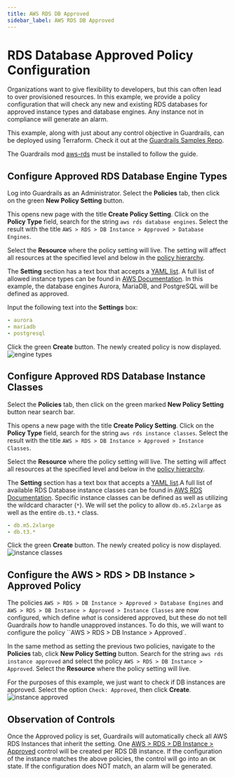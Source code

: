 ```yaml
---
title: AWS RDS DB Approved
sidebar_label: AWS RDS DB Approved
---
```


# RDS Database Approved Policy Configuration

Organizations want to give flexibility to developers, but this can often lead to
over provisioned resources. In this example, we provide a policy configuration
that will check any new and existing RDS databases for approved instance types
and database engines. Any instance not in compliance will generate an alarm.

<div class = "alert alert-warning">
This example, along with just about any control objective in Guardrails, can be deployed using Terraform. Check it out at the <a href="https://github.com/turbot/guardrails-samples/tree/master/control_objectives/aws_rds_db_approved" target="_blank">Guardrails Samples Repo</a>.
</div>

The Guardrails mod [aws-rds](/guardrails/docs/mods/aws/aws-rds) must be
installed to follow the guide.

## Configure Approved RDS Database Engine Types

Log into Guardrails as an Administrator. Select the **Policies** tab, then click on
the green **New Policy Setting** button.

This opens new page with the title **Create Policy Setting**. Click on the
**Policy Type** field, search for the string `aws rds database engines`. Select
the result with the title
`AWS > RDS > DB Instance > Approved > Database Engines`.

Select the **Resource** where the policy setting will live. The setting will
affect all resources at the specified level and below in the
[policy hierarchy](concepts/policies/hierarchy).

The **Setting** section has a text box that accepts a
[YAML list](guides/managing-policies/YAML). A full list of allowed instance
types can be found in
[AWS Documentation](https://docs.aws.amazon.com/AmazonRDS/latest/APIReference/API_CreateDBInstance.html).
In this example, the database engines Aurora, MariaDB, and PostgreSQL will be
defined as approved.

Input the following text into the **Settings** box:

```yaml
- aurora
- mariadb
- postgresql
```

Click the green **Create** button. The newly created policy is now displayed.
![engine types](/images/docs/guardrails/engine-types.png)

## Configure Approved RDS Database Instance Classes

Select the **Policies** tab, then click on the green marked **New Policy
Setting** button near search bar.

This opens a new page with the title **Create Policy Setting**. Click on the
**Policy Type** field, search for the string `aws rds instance classes`. Select
the result with the title
`AWS > RDS > DB Instance > Approved > Instance Classes`.

Select the **Resource** where the policy setting will live. The setting will
affect all resources at the specified level and below in the
[policy hierarchy](concepts/policies/hierarchy).

The **Setting** section has a text box that accepts a
[YAML list](guides/managing-policies/YAML).A full list of available RDS Database
instance classes can be found in
[AWS RDS Documentation](https://docs.aws.amazon.com/AmazonRDS/latest/UserGuide/Concepts.DBInstanceClass.html).
Specific instance classes can be defined as well as utilizing the wildcard
character (`*`). We will set the policy to allow `db.m5.2xlarge` as well as the
entire `db.t3.*` class.

```yaml
- db.m5.2xlarge
- db.t3.*
```

Click the green **Create** button. The newly created policy is now displayed.
![instance classes](/images/docs/guardrails/instance-classes.png)

## Configure the AWS > RDS > DB Instance > Approved Policy

The policies `AWS > RDS > DB Instance > Approved > Database Engines` and
`AWS > RDS > DB Instance > Approved > Instance Classes` are now configured,
which define _what_ is considered approved, but these do not tell Guardrails _how_
to handle unapproved instances. To do this, we will want to configure the policy
``AWS > RDS > DB Instance > Approved`.

In the same method as setting the previous two policies, navigate to the
**Policies** tab, click **New Policy Setting** button. Search for the string
`aws rds instance approved` and select the policy
`AWS > RDS > DB Instance > Approved`. Select the **Resource** where the policy
setting will live.

For the purposes of this example, we just want to check if DB instances are
approved. Select the option `Check: Approved`, then click **Create**.
![instance approved](/images/docs/guardrails/instance-approved.png)

## Observation of Controls

Once the Approved policy is set, Guardrails will automatically check all AWS RDS
Instances that inherit the setting. One
[AWS > RDS > DB Instance > Approved](/guardrails/docs/mods/aws/aws-rds/control#aws--rds--db-instance--approved)
control will be created per RDS DB instance. If the configuration of the
instance matches the above policies, the control will go into an `OK` state. If
the configuration does NOT match, an alarm will be generated.
